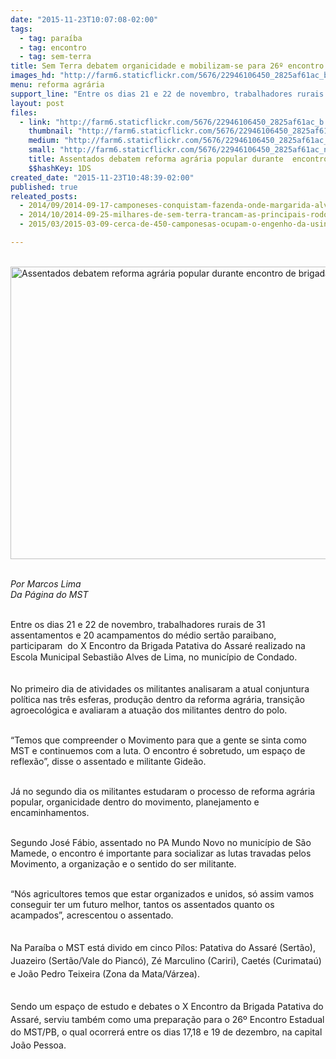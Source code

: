 ```yaml
---
date: "2015-11-23T10:07:08-02:00"
tags:
  - tag: paraíba
  - tag: encontro
  - tag: sem-terra
title: Sem Terra debatem organicidade e mobilizam-se para 26º encontro estadual do MST
images_hd: "http://farm6.staticflickr.com/5676/22946106450_2825af61ac_b.jpg"
menu: reforma agrária
support_line: "Entre os dias 21 e 22 de novembro, trabalhadores rurais de 31 assentamentos e 20 acampamentos do médio sertão paraibano, participaram  do X Encontro da Brigada Patativa do Assaré, no município de Condado. "
layout: post
files:
  - link: "http://farm6.staticflickr.com/5676/22946106450_2825af61ac_b.jpg"
    thumbnail: "http://farm6.staticflickr.com/5676/22946106450_2825af61ac_t.jpg"
    medium: "http://farm6.staticflickr.com/5676/22946106450_2825af61ac_z.jpg"
    small: "http://farm6.staticflickr.com/5676/22946106450_2825af61ac_n.jpg"
    title: Assentados debatem reforma agrária popular durante  encontro de brigada.JPG
    $$hashKey: 1DS
created_date: "2015-11-23T10:48:39-02:00"
published: true
releated_posts:
  - 2014/09/2014-09-17-camponeses-conquistam-fazenda-onde-margarida-alves-foi-assassinada.md
  - 2014/10/2014-09-25-milhares-de-sem-terra-trancam-as-principais-rodovias-na-paraiba.md
  - 2015/03/2015-03-09-cerca-de-450-camponesas-ocupam-o-engenho-da-usina-giasa-na-paraiba.md

---
```

<p class="p1"><br />
<img alt="Assentados debatem reforma agrária popular durante  encontro de brigada.JPG" height="468" src="http://farm6.staticflickr.com/5676/22946106450_2825af61ac_b.jpg" width="700" /></p>

<p class="p2"><br />
<em>Por Marcos Lima<br />
Da P&aacute;gina do MST</em></p>

<p class="p3"><br />
Entre os dias 21 e 22 de novembro, trabalhadores rurais de 31 assentamentos e 20 acampamentos do m&eacute;dio sert&atilde;o paraibano, participaram&nbsp; do X Encontro da Brigada Patativa do Assar&eacute; realizado&nbsp;na Escola Municipal Sebasti&atilde;o Alves de Lima,&nbsp;<span style="line-height: 20.8px;">no munic&iacute;pio de Condado.&nbsp;</span></p>

<p class="p3"><br />
No primeiro dia de atividades os militantes analisaram a atual conjuntura pol&iacute;tica nas tr&ecirc;s esferas, produ&ccedil;&atilde;o dentro da reforma agr&aacute;ria, transi&ccedil;&atilde;o agroecol&oacute;gica e avaliaram a atua&ccedil;&atilde;o dos militantes dentro do polo.</p>

<p class="p3"><br />
&ldquo;Temos que compreender o Movimento para que a gente&nbsp;se sinta como MST e continuemos com a luta. O encontro &eacute; sobretudo, um&nbsp;espa&ccedil;o de reflex&atilde;o&rdquo;, disse o assentado e militante Gide&atilde;o.&nbsp;</p>

<p class="p3"><br />
J&aacute; no segundo dia os militantes estudaram o processo de reforma agr&aacute;ria popular, organicidade dentro do movimento, planejamento e encaminhamentos.</p>

<p class="p3"><br />
Segundo Jos&eacute; F&aacute;bio, assentado no PA Mundo Novo no munic&iacute;pio de S&atilde;o Mamede, o encontro &eacute; importante para socializar&nbsp;as lutas travadas pelos Movimento, a organiza&ccedil;&atilde;o e o sentido do&nbsp;ser militante.</p>

<p class="p3"><br />
&ldquo;N&oacute;s agricultores temos que estar organizados e unidos, s&oacute; assim vamos conseguir ter um futuro melhor, tantos os assentados quanto os acampados&rdquo;, acrescentou o assentado.&nbsp;</p>

<p class="p3"><br style="line-height: 20.8px;" />
<span style="line-height: 20.8px;">Na Para&iacute;ba o MST est&aacute; divido em cinco P&iacute;los: Patativa do Assar&eacute; (Sert&atilde;o), Juazeiro (Sert&atilde;o/Vale do Pianc&oacute;), Z&eacute; Marculino (Cariri), Caet&eacute;s (Curimata&uacute;) e Jo&atilde;o Pedro Teixeira (Zona da Mata/V&aacute;rzea).</span></p>

<p class="p3"><br />
<span style="line-height: 20.8px;">Sendo um espa&ccedil;o de estudo e debates o X Encontro da Brigada Patativa do Assar&eacute;, serviu tamb&eacute;m como uma prepara&ccedil;&atilde;o para o 26&ordm; Encontro Estadual do MST/PB, o qual ocorrer&aacute; entre os dias 17,18 e 19 de dezembro, na capital Jo&atilde;o Pessoa.</span></p>
